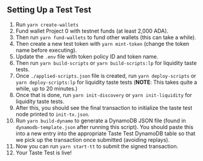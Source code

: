 ## Setting Up a Test Test

1. Run `yarn create-wallets`
2. Fund wallet Project 0 with testnet funds (at least 2,000 ADA).
3. Then run `yarn fund-wallets` to fund other wallets (this can take a while).
4. Then create a new test token with `yarn mint-token` (change the token name before executing).
5. Update the `.env` file with token policy ID and token name.
6. Then run `yarn build-scripts` or `yarn build-scripts:lp` for liquidity taste tests.
7. Once `./applied-scripts.json` file is created, run `yarn deploy-scripts` or `yarn deploy-scripts:lp` for liquidity taste tests (**NOTE**: This takes quite a while, up to 20 minutes.)
8. Once that is done, run `yarn init-discovery` or `yarn init-liquidity` for liquidity taste tests.
9.  After this, you should see the final transaction to initialize the taste test node printed to `init-tx.json`.
10. Run `yarn build-dynamo` to generate a DynamoDB JSON file (found in `dynamodb-template.json` after running this script). You should paste this into a new entry into the appropriate Taste Test DynamoDB table so that we pick up the transaction once submitted (avoiding replays).
11. Now you can run `yarn start-tt` to submit the signed transaction.
12. Your Taste Test is live!